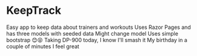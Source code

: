 # KeepTrack

Easy app to keep data about trainers and workouts
Uses Razor Pages and has three models with seeded data
Might change model 
Uses simple bootstrap 😊😝
Taking DP-900 today, I know I'll smash it
My birthday in a couple of minutes 
I feel great
